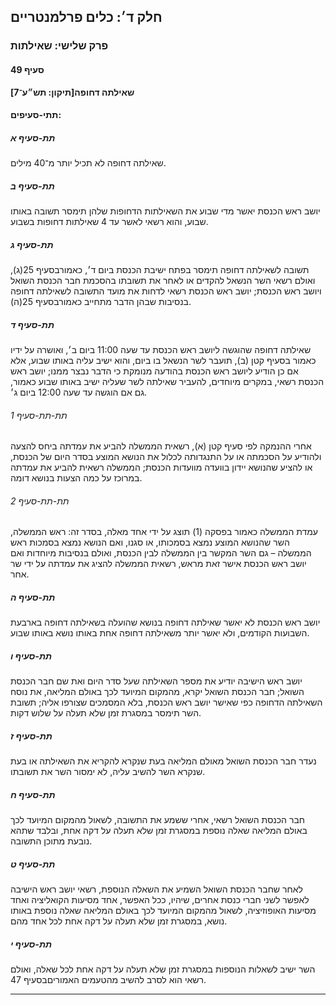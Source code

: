 ## חלק ד׳: כלים פרלמנטריים

### פרק שלישי: שאילתות

#### סעיף 49

**שאילתה דחופה[תיקון: תש״ע־7]**



#### תתי-סעיפים:

##### תת-סעיף א

שאילתה דחופה לא תכיל יותר מ־40 מילים.

##### תת-סעיף ב

יושב ראש הכנסת יאשר מדי שבוע את השאילתות הדחופות שלהן תימסר תשובה באותו שבוע, והוא רשאי לאשר עד 4 שאילתות דחופות בשבוע.

##### תת-סעיף ג

תשובה לשאילתה דחופה תימסר בפתח ישיבת הכנסת ביום ד׳, כאמורבסעיף 25(ג),
 ואולם רשאי השר הנשאל להקדים או לאחר את תשובתו בהסכמת חבר הכנסת השואל 
ויושב ראש הכנסת; יושב ראש הכנסת רשאי לדחות את מועד התשובה לשאילתה דחופה 
בנסיבות שבהן הדבר מתחייב כאמורבסעיף 25(ה).

##### תת-סעיף ד

שאילתה 
דחופה שהוגשה ליושב ראש הכנסת עד שעה 11:00 ביום ב׳, ואושרה על ידיו כאמור 
בסעיף קטן (ב), תועבר לשר הנשאל בו ביום, והוא ישיב עליה באותו שבוע, אלא 
אם כן הודיע ליושב ראש הכנסת בהודעה מנומקת כי הדבר נבצר ממנו; יושב ראש 
הכנסת רשאי, במקרים מיוחדים, להעביר שאילתה לשר שעליה ישיב באותו שבוע 
כאמור, גם אם הוגשה עד שעה 12:00 ביום ג׳.

###### תת-תת-סעיף 1

אחרי ההנמקה לפי סעיף קטן (א), רשאית הממשלה להביע את עמדתה ביחס להצעה 
ולהודיע על הסכמתה או על התנגדותה לכלול את הנושא המוצע בסדר היום של 
הכנסת, או להציע שהנושא יידון בוועדה מוועדות הכנסת; הממשלה רשאית להביע את
 עמדתה במרוכז על כמה הצעות בנושא דומה.

###### תת-תת-סעיף 2

עמדת 
הממשלה כאמור בפסקה (1) תוצג על ידי אחד מאלה, בסדר זה: ראש הממשלה, השר 
שהנושא המוצע נמצא בסמכותו, או סגנו, ואם הנושא נמצא בסמכות ראש הממשלה – 
גם השר המקשר בין הממשלה לבין הכנסת, ואולם בנסיבות מיוחדות ואם יושב ראש 
הכנסת אישר זאת מראש, רשאית הממשלה להציג את עמדתה על ידי שר אחר.

##### תת-סעיף ה

יושב ראש 
הכנסת לא יאשר שאילתה דחופה בנושא שהועלה בשאילתה דחופה בארבעת השבועות 
הקודמים, ולא יאשר יותר משאילתה דחופה אחת באותו נושא באותו שבוע.

##### תת-סעיף ו

יושב ראש 
הישיבה יודיע את מספר השאילתה שעל סדר היום ואת שם חבר הכנסת השואל; חבר 
הכנסת השואל יקרא, מהמקום המיועד לכך באולם המליאה, את נוסח השאילתה הדחופה
 כפי שאישר יושב ראש הכנסת, בלא המסמכים שצורפו אליה; תשובת השר תימסר 
במסגרת זמן שלא תעלה על שלוש דקות.

##### תת-סעיף ז

נעדר חבר הכנסת השואל מאולם המליאה בעת שנקרא להקריא את השאילתה או בעת שנקרא השר להשיב עליה, לא ימסור השר את תשובתו.

##### תת-סעיף ח

חבר הכנסת 
השואל רשאי, אחרי ששמע את התשובה, לשאול מהמקום המיועד לכך באולם המליאה 
שאלה נוספת במסגרת זמן שלא תעלה על דקה אחת, ובלבד שתהא נובעת מתוכן 
התשובה.

##### תת-סעיף ט

לאחר שחבר 
הכנסת השואל השמיע את השאלה הנוספת, רשאי יושב ראש הישיבה לאפשר לשני חברי 
כנסת אחרים, שיהיו, ככל האפשר, אחד מסיעות הקואליציה ואחד מסיעות 
האופוזיציה, לשאול מהמקום המיועד לכך באולם המליאה שאלה נוספת באותו נושא, 
במסגרת זמן שלא תעלה על דקה אחת לכל אחד מהם.

##### תת-סעיף י

השר ישיב לשאלות הנוספות במסגרת זמן שלא תעלה על דקה אחת לכל שאלה, ואולם רשאי הוא לסרב להשיב מהטעמים האמוריםבסעיף 47.

----

